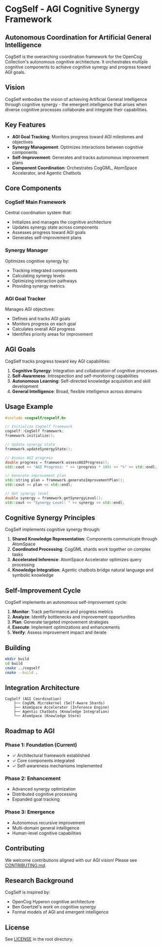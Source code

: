 # CogSelf - AGI Cognitive Synergy Framework

## Autonomous Coordination for Artificial General Intelligence

CogSelf is the overarching coordination framework for the OpenCog Collection's autonomous cognitive architecture. It orchestrates multiple cognitive components to achieve cognitive synergy and progress toward AGI goals.

## Vision

CogSelf embodies the vision of achieving Artificial General Intelligence through cognitive synergy - the emergent intelligence that arises when diverse cognitive processes collaborate and integrate their capabilities.

## Key Features

- **AGI Goal Tracking**: Monitors progress toward AGI milestones and objectives
- **Synergy Management**: Optimizes interactions between cognitive components
- **Self-Improvement**: Generates and tracks autonomous improvement plans
- **Component Coordination**: Orchestrates CogGML, AtomSpace Accelerator, and Agentic Chatbots

## Core Components

### CogSelf Main Framework
Central coordination system that:
- Initializes and manages the cognitive architecture
- Updates synergy state across components
- Assesses progress toward AGI goals
- Generates self-improvement plans

### Synergy Manager
Optimizes cognitive synergy by:
- Tracking integrated components
- Calculating synergy levels
- Optimizing interaction pathways
- Providing synergy metrics

### AGI Goal Tracker
Manages AGI objectives:
- Defines and tracks AGI goals
- Monitors progress on each goal
- Calculates overall AGI progress
- Identifies priority areas for improvement

## AGI Goals

CogSelf tracks progress toward key AGI capabilities:

1. **Cognitive Synergy**: Integration and collaboration of cognitive processes
2. **Self-Awareness**: Introspection and self-monitoring capabilities
3. **Autonomous Learning**: Self-directed knowledge acquisition and skill development
4. **General Intelligence**: Broad, flexible intelligence across domains

## Usage Example

```cpp
#include <cogself/cogself.h>

// Initialize CogSelf framework
cogself::CogSelf framework;
framework.initialize();

// Update synergy state
framework.updateSynergyState();

// Assess AGI progress
double progress = framework.assessAGIProgress();
std::cout << "AGI Progress: " << (progress * 100) << "%" << std::endl;

// Generate improvement plan
std::string plan = framework.generateImprovementPlan();
std::cout << plan << std::endl;

// Get synergy level
double synergy = framework.getSynergyLevel();
std::cout << "Synergy Level: " << synergy << std::endl;
```

## Cognitive Synergy Principles

CogSelf implements cognitive synergy through:

1. **Shared Knowledge Representation**: Components communicate through AtomSpace
2. **Coordinated Processing**: CogGML shards work together on complex tasks
3. **Accelerated Inference**: AtomSpace Accelerator optimizes query processing
4. **Knowledge Integration**: Agentic chatbots bridge natural language and symbolic knowledge

## Self-Improvement Cycle

CogSelf implements an autonomous self-improvement cycle:

1. **Monitor**: Track performance and progress metrics
2. **Analyze**: Identify bottlenecks and improvement opportunities
3. **Plan**: Generate targeted improvement strategies
4. **Execute**: Implement optimizations and enhancements
5. **Verify**: Assess improvement impact and iterate

## Building

```bash
mkdir build
cd build
cmake ../cogself
cmake --build .
```

## Integration Architecture

```
CogSelf (AGI Coordination)
    ├── CogGML Microkernel (Self-Aware Shards)
    ├── AtomSpace Accelerator (Inference Engine)
    ├── Agentic Chatbots (Knowledge Integration)
    └── AtomSpace (Knowledge Store)
```

## Roadmap to AGI

### Phase 1: Foundation (Current)
- ✓ Architectural framework established
- ✓ Core components integrated
- ✓ Self-awareness mechanisms implemented

### Phase 2: Enhancement
- Advanced synergy optimization
- Distributed cognitive processing
- Expanded goal tracking

### Phase 3: Emergence
- Autonomous recursive improvement
- Multi-domain general intelligence
- Human-level cognitive capabilities

## Contributing

We welcome contributions aligned with our AGI vision! Please see [CONTRIBUTING.md](../CONTRIBUTING.md).

## Research Background

CogSelf is inspired by:
- OpenCog Hyperon cognitive architecture
- Ben Goertzel's work on cognitive synergy
- Formal models of AGI and emergent intelligence

## License

See [LICENSE](../LICENSE) in the root directory.
